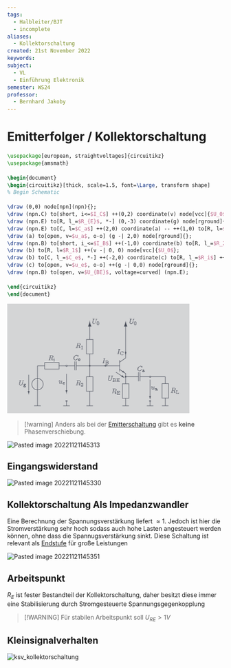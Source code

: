 ```yaml
---
tags:
  - Halbleiter/BJT
  - incomplete
aliases:
  - Kollektorschaltung
created: 21st November 2022
keywords: 
subject:
  - VL
  - Einführung Elektronik
semester: WS24
professor:
  - Bernhard Jakoby
---
```

 

# Emitterfolger / Kollektorschaltung

```tikz
\usepackage[european, straightvoltages]{circuitikz}
\usepackage{amsmath}

\begin{document}
\begin{circuitikz}[thick, scale=1.5, font=\Large, transform shape]
% Begin Schematic

\draw (0,0) node[npn](npn){};
\draw (npn.C) to[short, i<=$I_C$] ++(0,2) coordinate(v) node[vcc]{$U_0$};
\draw (npn.E) to[R, l_=$R_{E}$, *-] (0,-3) coordinate(g) node[rground]{};
\draw (npn.E) to[C, l=$C_a$] ++(2,0) coordinate(a) -- ++(1,0) to[R, l=$R_L$] (g -| 3,0) node[rground]{};
\draw (a) to[open, v=$u_a$, o-o] (g -| 2,0) node[rground]{};
\draw (npn.B) to[short, i_<=$I_B$] ++(-1,0) coordinate(b) to[R, l_=$R_2$] ++(g -| 0,0) node[rground]{};
\draw (b) to[R, l=$R_1$] ++(v -| 0, 0) node[vcc]{$U_0$};
\draw (b) to[C, l_=$C_e$, *-] ++(-2,0) coordinate(c) to[R, l_=$R_i$] ++(-2,0) to[V, v_=$U_g$] ++(g -| 0,0) node[rground]{};
\draw (c) to[open, v=$u_e$, o-o] ++(g -| 0,0) node[rground]{};
\draw (npn.B) to[open, v=$U_{BE}$, voltage=curved] (npn.E);

\end{circuitikz}
\end{document}
```

![](assets/Pasted%20image%2020241118013237.png)

> [!warning] Anders als bei der [Emitterschaltung](Kollektorfolger.md) gibt es **keine** Phasenverschiebung.


![Pasted image 20221121145313](../assets/1NoteEmittSCh.png)

## Eingangswiderstand

![Pasted image 20221121145330](../assets/1NoteKollSchRE.png)

## Kollektorschaltung Als Impedanzwandler

Eine Berechnung der Spannungsverstärkung liefert $\approx 1$. Jedoch ist hier die Stromverstärkung sehr hoch sodass auch hohe Lasten angesteuert werden können, ohne dass die Spannugsverstärkung sinkt. Diese Schaltung ist relevant als [Endstufe](BJT%20als%20Verstärker%20bzw%20Endstufe.md) für große Leistungen

![Pasted image 20221121145351](../assets/1NoteKollSchIW.png)

## Arbeitspunkt

$R_{E}$ ist fester Bestandteil der Kollektorschaltung, daher besitzt diese immer eine Stabilisierung durch Stromgesteuerte Spannungsgegenkopplung

> [!WARNING] Für stabilen Arbeitspunkt soll $U_{RE}>1V$

## Kleinsignalverhalten

![ksv_kollektorschaltung](../assets/ksv_kollektorschaltung.png)
